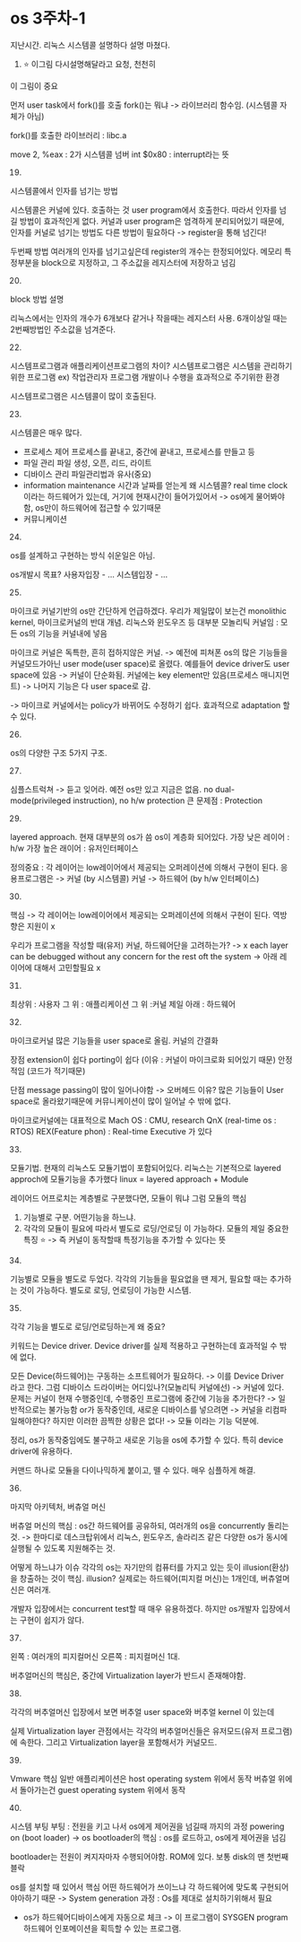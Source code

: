 # os 3주차-1

지난시간.
리눅스 시스템콜 설명하다 설명 마쳤다.

1. ⭐️ 이그림 다시설명해달라고 요청, 천천히

이 그림이 중요

먼저 user task에서 fork()를 호출
fork()는 뭐냐 -> 라이브러리 함수임. (시스템콜 자체가 아님)

fork()를 호출한 라이브러리 : libc.a

move 2, %eax  : 2가 시스템콜 넘버
int $0x80 : interrupt라는 뜻

19)
시스템콜에서 인자를 넘기는 방법

시스템콜은 커널에 있다.
호출하는 것 user program에서 호출한다.
따라서 인자를 넘길 방법이 효과적인게 없다.
커널과 user program은 엄격하게 분리되어있기 때문에,
인자를 커널로 넘기는 방법도 다른 방법이 필요하다
	-> register을 통해 넘긴다!

두번째 방법
여러개의 인자를 넘기고싶은데 register의 개수는 한정되어있다.
메모리 특정부분을 block으로 지정하고,
그 주소값을 레지스터에 저장하고 넘김

20)
block 방법 설명

리눅스에서는 인자의 개수가 6개보다 같거나 작을때는 레지스터 사용.
6개이상일 때는 2번째방법인 주소값을 넘겨준다.

22)
시스템프로그램과 애플리케이션프로그램의 차이?
시스템프로그램은 시스템을 관리하기위한 프로그램
ex) 작업관리자
프로그램 개발이나 수행을 효과적으로 주기위한 환경

시스템프로그램은 시스템콜이 많이 호출된다.

23)
시스템콜은 매우 많다.
- 프로세스 제어 프로세스를 끝내고, 중간에 끝내고, 프로세스를 만들고 등
- 파일 관리 파일 생성, 오픈, 리드, 라이트
- 디바이스 관리 파일관리법과 유사(중요)
- information maintenance 시간과 날짜를 얻는게 왜 시스템콜? real time clock이라는 하드웨어가 있는데, 거기에 현재시간이 들어가있어서 -> os에게 물어봐야함, os만이 하드웨어에 접근할 수 있기때문
- 커뮤니케이션

24)
os를 설계하고 구현하는 방식
쉬운일은 아님. 

os개발시 목표?
사용자입장 - …
시스템입장 - …

25)
마이크로 커널기반의 os만 간단하게 언급하겠다.
우리가 제일많이 보는건 monolithic kernel, 마이크로커널의 반대 개념. 리눅스와 윈도우즈 등 대부분 모놀리틱 커널임 : 모든 os의 기능을 커널내에 넣음

마이크로 커널은 독특한, 흔히 접하지않은 커널.
-> 예전에 피쳐폰
os의 많은 기능들을 커널모드가아닌 user mode(user space)로 올렸다. 예를들어 device driver도 user space에 있음
-> 커널이 단순화됨.
커널에는 key element만 있음(프로세스 매니지먼트) -> 나머지 기능은 다 user space로 감.

-> 마이크로 커널에서는 policy가 바뀌어도 수정하기 쉽다. 효과적으로 adaptation 할 수 있다.

26)
os의 다양한 구조
5가지 구조.

27)
심플스트럭쳐 -> 듣고 잊어라. 예전 os만 있고 지금은 없음.
no dual-mode(privileged instruction), no h/w protection
큰 문제점 : Protection

29)
layered approach. 현재 대부분의 os가 씀
os이 계층화 되어있다.
가장 낮은 레이어 : h/w
가장 높은 래이어 : 유저인터페이스

정의중요 : 각 레이어는 low레이어에서 제공되는 오퍼레이션에 의해서 구현이 된다.
응용프로그램은 -> 커널 (by 시스템콜)
커널 -> 하드웨어 (by h/w 인터페이스)

30)
핵심 -> 각 레이어는 low레이어에서 제공되는 오퍼레이션에 의해서 구현이 된다.
역방향은 지원이 x

우리가 프로그램을 작성할 때(유저) 커널, 하드웨어단을 고려하는가? -> x
each layer can be debugged without any concern for the rest oft the system
-> 아래 레이어에 대해서 고민할필요 x

31)
최상위 : 사용자
그 위 : 애플리케이션
그 위 :커널
제일 아래 : 하드웨어

32)
마이크로커널
많은 기능들을 user space로 올림.
커널의 간결화

장점
extension이 쉽다
porting이 쉽다 (이유 : 커널이 마이크로화 되어있기 때문)
안정적임 (코드가 적기때문)

단점
message passing이 많이 일어나야함 -> 오버헤드
이유? 많은 기능들이 User space로 올라왔기때문에 커뮤니케이션이 많이 일어날 수 밖에 없다.

마이크로커널에는 대표적으로 
Mach OS : CMU, research
QnX (real-time os : RTOS)
REX(Feature phon) : Real-time Executive
가 있다

33)
모듈기법.
현재의 리눅스도 모듈기법이 포함되어있다.
리눅스는 기본적으로 layered approch에 모듈기능을 추가했다
linux = layered approach + Module

레이어드 어프로치는 계층별로 구분했다면,
모듈이 뭐냐 그럼
모듈의 핵심
1. 기능별로 구분. 어떤기능을 하느냐.
2. 각각의 모듈이 필요에 따라서 별도로 로딩/언로딩 이 가능하다. 모듈의 제일 중요한 특징 ⭐️ -> 즉 커널이 동작할때 특정기능을 추가할 수 있다는 뜻

34)
기능별로 모듈을 별도로 두었다.
각각의 기능들을 필요없을 땐 제거, 필요할 때는 추가하는 것이 가능하다.
별도로 로딩, 언로딩이 가능한 시스템.

35)
각각 기능을 별도로 로딩/언로딩하는게 왜 중요?

키워드는 Device driver.
Device driver를 실제 적용하고 구현하는데 효과적일 수 밖에 없다.

모든 Device(하드웨어)는 구동하는 소프트웨어가 필요하다. -> 이를 Device Driver 라고 한다.
그럼 디바이스 드라이버는 어디있나?(모놀리틱 커널에선) -> 커널에 있다.
문제는 커널이 현재 수행중인데, 수행중인 프로그램에 중간에 기능을 추가한다? -> 일반적으로는 불가능함
or가 동작중인데, 새로운 디바이스를 넣으려면 -> 커널을 리컴파일해야한다?
하지만 이러한 끔찍한 상황은 없다! -> 모듈 이라는 기능 덕분에.

정리,
os가 동작중임에도 불구하고 새로운 기능을 os에 추가할 수 있다.
특히 device driver에 유용하다.

커맨드 하나로 모듈을 다이나믹하게 붙이고, 뗄 수 있다.
매우 심플하게 해결.

36)
마지막 아키텍처, 
버츄얼 머신

버츄얼 머신의 핵심 
: os간 하드웨어를 공유하되, 여러개의 os을 concurrently 돌리는 것.
-> 한마디로 데스크탑위에서 리눅스, 윈도우즈, 솔라리즈 같은 다양한 os가 동시에 실행될 수 있도록 지원해주는 것.

어떻게 하느냐가 이슈
각각의 os는 자기만의 컴퓨터를 가지고 있는 듯이 illusion(환상)을 창출하는 것이 핵심.
illusion?
실제로는 하드웨어(피지컬 머신)는 1개인데, 버츄얼머신은 여러개.

개발자 입장에서는 concurrent test할 때 매우 유용하겠다.
하지만 os개발자 입장에서는 구현이 쉽지가 않다.

37)
왼쪽 : 여러개의 피지컬머신
오른쪽 : 피지컬머신 1대.

버추얼머신의 핵심은, 중간에 Virtualization layer가 반드시 존재해야함.

38)
각각의 버추얼머신 입장에서 보면
버추얼 user space와 버추얼 kernel 이 있는데

실제 Virtualization layer 관점에서는
각각의 버추얼머신들은 유저모드(유저 프로그램)에 속한다.
그리고 Virtualization layer을 포함해서가 커널모드.

39)
Vmware
핵심
일반 애플리케이션은 host operating system 위에서 동작
버츄얼 위에서 돌아가는건 guest operating system 위에서 동작 

40)
시스템 부팅
부팅 : 전원을 키고 나서 os에게 제어권을 넘길때 까지의 과정
powering on (boot loader) -> os
bootloader의 핵심 : os를 로드하고, os에게 제어권을 넘김

bootloader는 전원이 켜지자마자 수행되어야함.
ROM에 있다. 보통 disk의 맨 첫번째 블락

os를 설치할 때 있어서 핵심
어떤 하드웨어가 쓰이느냐
각 하드웨어에 맞도록 구현되어야아하기 때문
-> System generation 과정 : Os를 제대로 설치하기위해서 필요
- os가 하드웨어디바이스에게 자동으로 체크 -> 이 프로그램이 SYSGEN program 하드웨어 인포메이션을 획득할 수 있는 프로그램.

